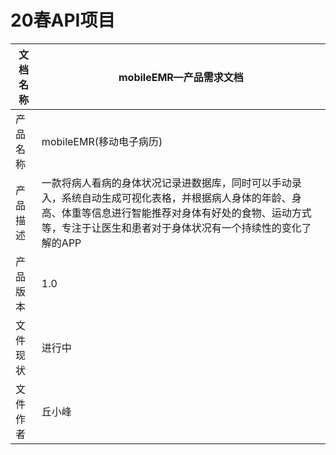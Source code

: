 # 20春API项目

|文档名称|mobileEMR—产品需求文档|
|--|--|
|产品名称|mobileEMR(移动电子病历)|
|产品描述|一款将病人看病的身体状况记录进数据库，同时可以手动录入，系统自动生成可视化表格，并根据病人身体的年龄、身高、体重等信息进行智能推荐对身体有好处的食物、运动方式等，专注于让医生和患者对于身体状况有一个持续性的变化了解的APP|
|产品版本|1.0|
|文件现状|进行中|
|文件作者|丘小峰|
